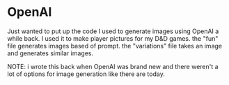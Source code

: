 # OpenAI

Just wanted to put up the code I used to generate images using OpenAI a while back. I used it to make player pictures for my D&D games.
the "fun" file generates images based of prompt.
the "variations" file takes an image and generates similar images.

NOTE: i wrote this back when OpenAI was brand new and there weren't a lot of options for image generation like there are today.